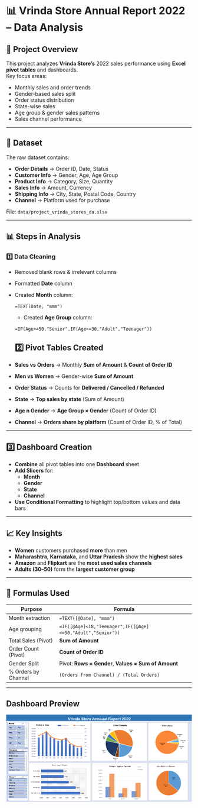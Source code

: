 # 📊 Vrinda Store Annual Report 2022 – Data Analysis

## 📌 Project Overview
This project analyzes **Vrinda Store’s** 2022 sales performance using **Excel pivot tables** and dashboards.  
Key focus areas:
- Monthly sales and order trends
- Gender-based sales split
- Order status distribution
- State-wise sales
- Age group & gender sales patterns
- Sales channel performance

---

## 📂 Dataset
The raw dataset contains:
- **Order Details** → Order ID, Date, Status
- **Customer Info** → Gender, Age, Age Group
- **Product Info** → Category, Size, Quantity
- **Sales Info** → Amount, Currency
- **Shipping Info** → City, State, Postal Code, Country
- **Channel** → Platform used for purchase

File: `data/project_vrinda_stores_da.xlsx`

---

## 📊 Steps in Analysis

### 1️⃣ Data Cleaning
- Removed blank rows & irrelevant columns
- Formatted **Date** column
- Created **Month** column:  
  ```excel
  =TEXT(Date, "mmm")
  ```
  - Created **Age Group** column:
  ```excel
  =IF(Age>=50,"Senior",IF(Age>=30,"Adult","Teenager"))
  ```

  ## 2️⃣ Pivot Tables Created
- **Sales vs Orders** → Monthly **Sum of Amount** & **Count of Order ID**
- **Men vs Women** → Gender-wise **Sum of Amount**
- **Order Status** → Counts for **Delivered / Cancelled / Refunded**
- **State** → **Top sales by state** (Sum of Amount)
- **Age n Gender** → **Age Group × Gender** (Count of Order ID)
- **Channel** → **Orders share by platform** (Count of Order ID, % of Total)

---

## 3️⃣ Dashboard Creation
- **Combine** all pivot tables into one **Dashboard** sheet
- **Add Slicers** for:
  - **Month**
  - **Gender**
  - **State**
  - **Channel**
- **Use Conditional Formatting** to highlight top/bottom values and data bars

---

## 📈 Key Insights
- **Women** customers purchased **more** than men
- **Maharashtra**, **Karnataka**, and **Uttar Pradesh** show the **highest sales**
- **Amazon** and **Flipkart** are the **most used sales channels**
- **Adults (30–50)** form the **largest customer group**

---

## 📌 Formulas Used

| Purpose                 | Formula                                                      |
|-------------------------|--------------------------------------------------------------|
| Month extraction        | `=TEXT([@Date], "mmm")`                                      |
| Age grouping            | `=IF([@Age]<18,"Teenager",IF([@Age]<=50,"Adult","Senior"))`  |
| Total Sales (Pivot)     | **Sum of Amount**                                            |
| Order Count (Pivot)     | **Count of Order ID**                                        |
| Gender Split            | Pivot: **Rows = Gender**, **Values = Sum of Amount**         |
| % Orders by Channel     | `(Orders from Channel) / (Total Orders)`                     |

---
## Dashboard Preview

![Dashboard Screenshot](dashboard_img.png)

